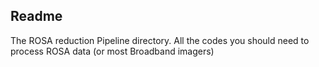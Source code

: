 ## Readme

The ROSA reduction Pipeline directory. All the codes you should need to process ROSA data (or most Broadband imagers)
